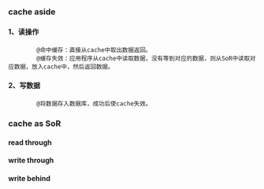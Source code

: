 ### cache aside

#### 1、读操作
```buildoutcfg
        @命中缓存：直接从cache中取出数据返回。
        @缓存失效：应用程序从cache中读取数据，没有等到对应的数据，则从SoR中读取对应数据，放入cache中，然后返回数据。
```
#### 2、写数据
```buildoutcfg
        @将数据存入数据库，成功后使cache失效。
```
### cache as SoR
#### read through
#### write through
#### write behind

    